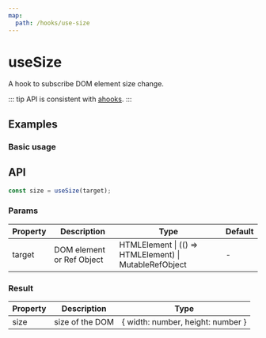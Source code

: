 ```yaml
---
map:
  path: /hooks/use-size
---
```


# useSize

A hook to subscribe DOM element size change.

::: tip
API is consistent with [ahooks](https://ahooks.js.org/hooks/dom/use-size).
:::

## Examples

### Basic usage

<demo src="./demo/demo1.vue"
  title="Basic usage"
  desc="using ref to listen to size change.">
</demo>

## API

```ts
const size = useSize(target);
```

### Params

| Property | Description               | Type                                                   | Default |
| -------- | ------------------------- | ------------------------------------------------------ | ------- |
| target   | DOM element or Ref Object | HTMLElement \| (() => HTMLElement) \| MutableRefObject | -       |

### Result

| Property | Description     | Type                              |
| -------- | --------------- | --------------------------------- |
| size     | size of the DOM | { width: number, height: number } |
